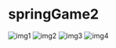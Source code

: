# springGame2
![img1](https://github.com/DEVspolaor/springGame2/assets/133894740/60d6258b-be48-4416-be9d-dc442904e634)
![img2](https://github.com/DEVspolaor/springGame2/assets/133894740/36cfa430-f9be-4c58-87a1-5136c4b565a1)
![img3](https://github.com/DEVspolaor/springGame2/assets/133894740/4a66146c-2083-46dd-989b-7131a9e8b2fc)
![img4](https://github.com/DEVspolaor/springGame2/assets/133894740/bdb28e58-8b24-4ded-af5f-74acba189e69)
